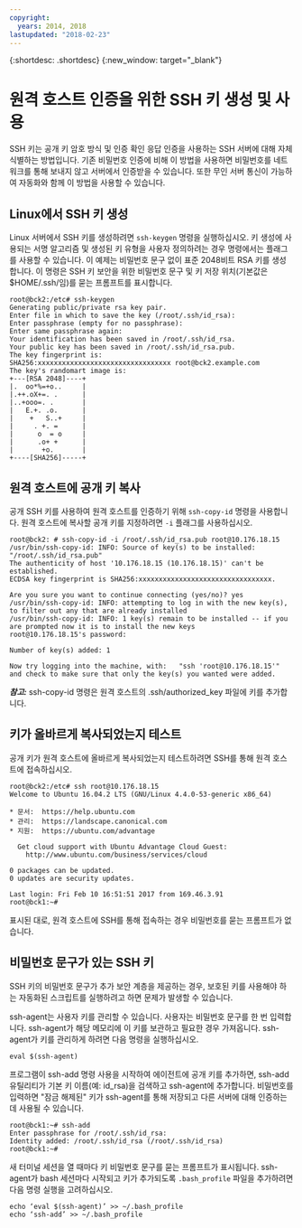 ```yaml
---
copyright:
  years: 2014, 2018
lastupdated: "2018-02-23"
---
```


{:shortdesc: .shortdesc}
{:new_window: target="_blank"}

# 원격 호스트 인증을 위한 SSH 키 생성 및 사용

SSH 키는 공개 키 암호 방식 및 인증 확인 응답 인증을 사용하는 SSH 서버에 대해 자체 식별하는 방법입니다. 기존 비밀번호 인증에 비해 이 방법을 사용하면 비밀번호를 네트워크를 통해 보내지 않고 서버에서 인증받을 수 있습니다. 또한 무인 서버 통신이 가능하여 자동화와 함께 이 방법을 사용할 수 있습니다.

## Linux에서 SSH 키 생성

Linux 서버에서 SSH 키를 생성하려면 `ssh-keygen` 명령을 실행하십시오. 키 생성에 사용되는 서명 알고리즘 및 생성된 키 유형을 사용자 정의하려는 경우 명령에서는 플래그를 사용할 수 있습니다. 이 예제는 비밀번호 문구 없이 표준 2048비트 RSA 키를 생성합니다. 이 명령은 SSH 키 보안을 위한 비밀번호 문구 및 키 저장 위치(기본값은 $HOME/.ssh/임)를 묻는 프롬프트를 표시합니다.

    root@bck2:/etc# ssh-keygen
    Generating public/private rsa key pair.
    Enter file in which to save the key (/root/.ssh/id_rsa):
    Enter passphrase (empty for no passphrase):
    Enter same passphrase again:
    Your identification has been saved in /root/.ssh/id_rsa.
    Your public key has been saved in /root/.ssh/id_rsa.pub.
    The key fingerprint is:
    SHA256:xxxxxxxxxxxxxxxxxxxxxxxxxxxxxxxxx root@bck2.example.com
    The key's randomart image is:
    +---[RSA 2048]----+
    |.  oo*%=+o..     |
    |.++.oX+=. .      |
    |..+ooo=. .       |
    |   E.+. .o.      |
    |    +   S..+     |
    |     . +. =      |
    |      o  = o     |
    |      .o+ +      |
    |       +o.       |
    +----[SHA256]-----+

## 원격 호스트에 공개 키 복사

공개 SSH 키를 사용하여 원격 호스트를 인증하기 위해 `ssh-copy-id` 명령을 사용합니다. 원격 호스트에 복사할 공개 키를 지정하려면 `-i` 플래그를 사용하십시오.

    root@bck2: # ssh-copy-id -i /root/.ssh/id_rsa.pub root@10.176.18.15
    /usr/bin/ssh-copy-id: INFO: Source of key(s) to be installed: "/root/.ssh/id_rsa.pub"
    The authenticity of host '10.176.18.15 (10.176.18.15)' can't be established.
    ECDSA key fingerprint is SHA256:xxxxxxxxxxxxxxxxxxxxxxxxxxxxxxxxx.

    Are you sure you want to continue connecting (yes/no)? yes
    /usr/bin/ssh-copy-id: INFO: attempting to log in with the new key(s), to filter out any that are already installed
    /usr/bin/ssh-copy-id: INFO: 1 key(s) remain to be installed -- if you are prompted now it is to install the new keys
    root@10.176.18.15's password:

    Number of key(s) added: 1

    Now try logging into the machine, with:   "ssh 'root@10.176.18.15'"
    and check to make sure that only the key(s) you wanted were added.

***참고:*** ssh-copy-id 명령은 원격 호스트의 .ssh/authorized_key 파일에 키를 추가합니다.

## 키가 올바르게 복사되었는지 테스트

공개 키가 원격 호스트에 올바르게 복사되었는지 테스트하려면 SSH를 통해 원격 호스트에 접속하십시오.

    root@bck2:/etc# ssh root@10.176.18.15
    Welcome to Ubuntu 16.04.2 LTS (GNU/Linux 4.4.0-53-generic x86_64)

    * 문서:  https://help.ubuntu.com
    * 관리:  https://landscape.canonical.com
    * 지원:  https://ubuntu.com/advantage

      Get cloud support with Ubuntu Advantage Cloud Guest:
        http://www.ubuntu.com/business/services/cloud

    0 packages can be updated.
    0 updates are security updates.

    Last login: Fri Feb 10 16:51:51 2017 from 169.46.3.91
    root@bck1:~#

표시된 대로, 원격 호스트에 SSH를 통해 접속하는 경우 비밀번호를 묻는 프롬프트가 없습니다.

## 비밀번호 문구가 있는 SSH 키

SSH 키의 비밀번호 문구가 추가 보안 계층을 제공하는 경우, 보호된 키를 사용해야 하는 자동화된 스크립트를 실행하려고 하면 문제가 발생할 수 있습니다. 

ssh-agent는 사용자 키를 관리할 수 있습니다. 사용자는 비밀번호 문구를 한 번 입력합니다. ssh-agent가 해당 메모리에 이 키를 보관하고 필요한 경우 가져옵니다. ssh-agent가 키를 관리하게 하려면 다음 명령을 실행하십시오.

    eval $(ssh-agent)

프로그램이 ssh-add 명령 사용을 시작하여 에이전트에 공개 키를 추가하면, ssh-add 유틸리티가 기본 키 이름(예: id_rsa)을 검색하고 ssh-agent에 추가합니다. 비밀번호를 입력하면 "잠금 해제된" 키가 ssh-agent를 통해 저장되고 다른 서버에 대해 인증하는 데 사용될 수 있습니다.

    root@bck1:~# ssh-add
    Enter passphrase for /root/.ssh/id_rsa:
    Identity added: /root/.ssh/id_rsa (/root/.ssh/id_rsa)
    root@bck1:~#

새 터미널 세션을 열 때마다 키 비밀번호 문구를 묻는 프롬프트가 표시됩니다. ssh-agent가 bash 세션마다 시작되고 키가 추가되도록 `.bash_profile` 파일을 추가하려면 다음 명령 실행을 고려하십시오.

    echo ‘eval $(ssh-agent)’ >> ~/.bash_profile
    echo ‘ssh-add’ >> ~/.bash_profile
